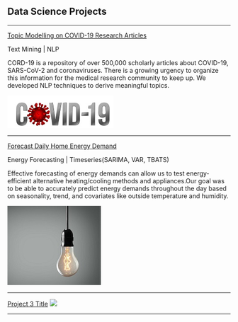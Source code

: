 ## Data Science Projects

---

 

[Topic Modelling on COVID-19 Research Articles](/sample_page)

Text Mining | NLP

CORD-19 is a repository of over 500,000 scholarly articles about COVID-19, SARS-CoV-2 and coronaviruses. There is a growing urgency to organize this information for the medical research community to keep up. We developed NLP techniques to derive meaningful topics.

<img src="images/covid.jpg?raw=true"/>

---
[Forecast Daily Home Energy Demand](/pdf/sample_presentation.pdf)

Energy Forecasting | Timeseries(SARIMA, VAR, TBATS)

Effective forecasting of energy demands can allow us to test energy-efficient alternative heating/cooling methods and appliances.Our goal was to be able to accurately predict energy demands throughout the day based on seasonality, trend, and covariates like outside temperature and humidity.


<img src="images/Picture1.jpg?raw=true"/>


---
[Project 3 Title](http://example.com/)
<img src="images/dummy_thumbnail.jpg?raw=true"/>

---


